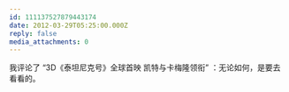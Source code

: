 ```yaml
---
id: 111137527879443174
date: 2012-03-29T05:25:00.000Z
reply: false
media_attachments: 0
---
```


我评论了 “3D《泰坦尼克号》全球首映 凯特与卡梅隆领衔” ：无论如何，是要去看看的。 ​​​​

